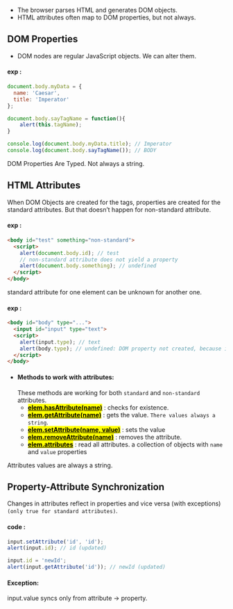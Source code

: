 - The browser parses HTML and generates DOM objects.
- HTML attributes often map to DOM properties, but not always.





## DOM Properties
- DOM nodes are regular JavaScript objects. We can alter them.
#### exp :
```js
document.body.myData = {
  name: 'Caesar',
  title: 'Imperator'
};

document.body.sayTagName = function(){
    alert(this.tagName);
}

console.log(document.body.myData.title); // Imperator
console.log(document.body.sayTagName()); // BODY
```

DOM Properties Are Typed. Not always a string.





## HTML Attributes
When DOM Objects are created for the tags, properties are created for the standard attributes. But that doesn’t happen for non-standard attribute.
#### exp : 
```html
<body id="test" something="non-standard">
  <script>
    alert(document.body.id); // test
    // non-standard attribute does not yield a property
    alert(document.body.something); // undefined
  </script>
</body>
```
standard attribute for one element can be unknown for another one.
#### exp : 
```html
<body id="body" type="...">
  <input id="input" type="text">
  <script>
    alert(input.type); // text
    alert(body.type); // undefined: DOM property not created, because it's non-standard
  </script>
</body>
```
- #### Methods to work with attributes:
   These methods are working for both `standard` and `non-standard` attributes.
    - <mark><ins>**elem.hasAttribute(name)**</ins></mark> : checks for existence.
    -  <mark><ins>**elem.getAttribute(name)**</ins></mark> : gets the value. `There values always a string`.
    -  <mark><ins>**elem.setAttribute(name, value)**</ins></mark> : sets the value
    -  <mark><ins>**elem.removeAttribute(name)**</ins></mark> : removes the attribute.
    -  <mark><ins>**elem.attributes**</ins></mark> : read all attributes. a collection of objects with `name` and `value` properties

Attributes values are always a string.





## Property-Attribute Synchronization
Changes in attributes reflect in properties and vice versa (with exceptions)`(only true for standard attributes)`.
#### code : 
```js
input.setAttribute('id', 'id');
alert(input.id); // id (updated)

input.id = 'newId';
alert(input.getAttribute('id')); // newId (updated)

```
#### Exception: 
input.value syncs only from attribute → property.






